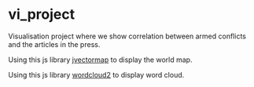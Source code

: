 # vi_project
Visualisation project where we show correlation between armed conflicts and the articles in the press.

Using this js library [jvectormap](http://jvectormap.com) to display the world map.

Using this js library [wordcloud2](https://github.com/timdream/wordcloud2.js) to display word cloud.
